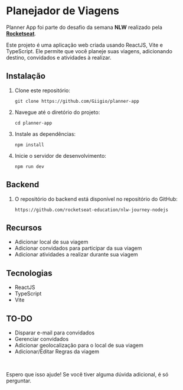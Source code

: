 <h1>Planejador de Viagens</h1>

<p>Planner App foi parte do desafio da semana <strong>NLW</strong> realizado pela <strong><a href="https://github.com/rocketseat-education/" target="_blank">Rocketseat</a></strong>.</p>
<p>Este projeto é uma aplicação web criada usando ReactJS, Vite e TypeScript. Ele permite que você planeje suas viagens, adicionando destino, convidados e atividades à realizar.</p>

<h2>Instalação</h2>

<ol>
  <li>Clone este repositório:
    <pre><code>git clone https://github.com/Giigio/planner-app</code></pre>
  </li>
  <li>Navegue até o diretório do projeto:
    <pre><code>cd planner-app</code></pre>
  </li>
  <li>Instale as dependências:
    <pre><code>npm install</code></pre>
  </li>
  <li>Inicie o servidor de desenvolvimento:
    <pre><code>npm run dev</code></pre>
  </li>
</ol>

<h2>Backend</h2>
<ol>
  <li>O repositório do backend está disponível no repositório do GitHub:
    <pre><code>https://github.com/rocketseat-education/nlw-journey-nodejs</code></pre>
  </li>
</ol>

<h2>Recursos</h2>

<ul>
  <li>Adicionar local de sua viagem</li>
  <li>Adicionar convidados para participar da sua viagem</li>
  <li>Adicionar atividades a realizar durante sua viagem</li>
</ul>

<h2>Tecnologias</h2>

<ul>
  <li>ReactJS</li>
  <li>TypeScript</li>
  <li>Vite</li>
</ul>

<h2>TO-DO</h2>
<ul>
  <li>Disparar e-mail para convidados</li>
  <li>Gerenciar convidados</li>
  <li>Adicionar geolocalização para o local de sua viagem</li>
  <li>Adicionar/Editar Regras da viagem</li>
</ul>

</br>

<p>Espero que isso ajude! Se você tiver alguma dúvida adicional, é só perguntar.</p>